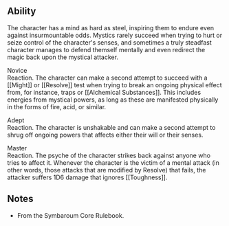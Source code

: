 ## Ability
The character has a mind as hard as steel, inspiring them to endure even against insurmountable odds. Mystics rarely succeed when trying to hurt or seize control of the character's senses, and sometimes a truly steadfast character manages to defend themself mentally and even redirect the magic back upon the mystical attacker.

Novice<br>Reaction. The character can make a second attempt to succeed with a [[Might]] or [[Resolve]] test when trying to break an ongoing physical effect from, for instance, traps or [[Alchemical Substances]]. This includes energies from mystical powers, as long as these are manifested physically in the forms of fire, acid, or similar.

Adept<br>Reaction. The character is unshakable and can make a second attempt to shrug off ongoing powers that affects either their will or their senses.

Master<br>Reaction. The psyche of the character strikes back against anyone who tries to affect it. Whenever the character is the victim of a mental attack (in other words, those attacks that are modified by Resolve) that fails, the attacker suffers 1D6 damage that ignores [[Toughness]].
## Notes
* From the Symbaroum Core Rulebook.